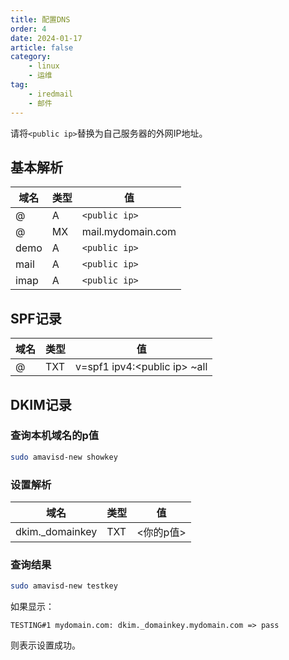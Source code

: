 ```yaml
---
title: 配置DNS
order: 4
date: 2024-01-17
article: false
category:
    - linux
    - 运维
tag:
    - iredmail
    - 邮件
---
```

请将`<public ip>`替换为自己服务器的外网IP地址。

## 基本解析

| 域名   | 类型 | 值                |
| ---- | -- | ---------------- |
| @    | A  | `<public ip>`    |
| @    | MX | mail.mydomain.com |
| demo | A  | `<public ip>`    |
| mail | A  | `<public ip>`    |
| imap | A  | `<public ip>`    |

## SPF记录

| 域名 | 类型  | 值                              |
| -- | --- | ------------------------------ |
| @  | TXT | v=spf1 ipv4:\<public ip> \~all |

## DKIM记录

### 查询本机域名的p值

```bash
sudo amavisd-new showkey
```

### 设置解析

| 域名               | 类型  | 值      |
| ---------------- | --- | ------ |
| dkim.\_domainkey | TXT | <你的p值> |

### 查询结果

```bash
sudo amavisd-new testkey
```

如果显示：

`TESTING#1 mydomain.com: dkim._domainkey.mydomain.com => pass`

则表示设置成功。
